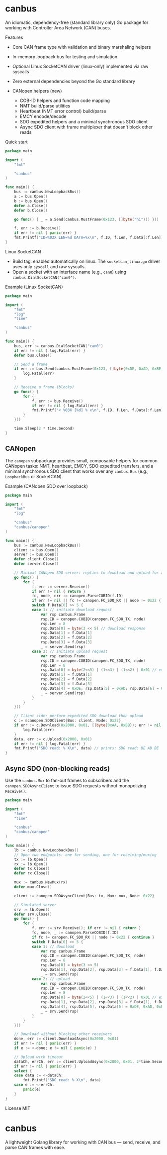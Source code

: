 canbus
=====

An idiomatic, dependency-free (standard library only) Go package for working with Controller Area Network (CAN) buses.

Features
- Core CAN frame type with validation and binary marshaling helpers
- In-memory loopback bus for testing and simulation
- Optional Linux SocketCAN driver (linux-only) implemented via raw syscalls
- Zero external dependencies beyond the Go standard library

- CANopen helpers (new)
  - COB-ID helpers and function code mapping
  - NMT build/parse utilities
  - Heartbeat (NMT error control) build/parse
  - EMCY encode/decode
  - SDO expedited helpers and a minimal synchronous SDO client
  - Async SDO client with frame multiplexer that doesn't block other reads

Quick start
```go
package main

import (
    "fmt"

    "canbus"
)

func main() {
    bus := canbus.NewLoopbackBus()
    a := bus.Open()
    b := bus.Open()
    defer a.Close()
    defer b.Close()

    go func() { _ = a.Send(canbus.MustFrame(0x123, []byte("hi"))) }()

    f, err := b.Receive()
    if err != nil { panic(err) }
    fmt.Printf("ID=%03X LEN=%d DATA=%x\n", f.ID, f.Len, f.Data[:f.Len])
}
```

Linux SocketCAN
- Build tag: enabled automatically on linux. The `socketcan_linux.go` driver uses only `syscall` and raw syscalls.
- Open a socket with an interface name (e.g., `can0`) using `canbus.DialSocketCAN("can0")`.

Example (Linux SocketCAN)
```go
package main

import (
    "fmt"
    "log"
    "time"

    "canbus"
)

func main() {
    bus, err := canbus.DialSocketCAN("can0")
    if err != nil { log.Fatal(err) }
    defer bus.Close()

    // Send a frame
    if err := bus.Send(canbus.MustFrame(0x123, []byte{0xDE, 0xAD, 0xBE, 0xEF})); err != nil {
        log.Fatal(err)
    }

    // Receive a frame (blocks)
    go func() {
        for {
            f, err := bus.Receive()
            if err != nil { log.Fatal(err) }
            fmt.Printf("< %03X [%d] % x\n", f.ID, f.Len, f.Data[:f.Len])
        }
    }()

    time.Sleep(2 * time.Second)
}
```

CANopen
-------

The `canopen` subpackage provides small, composable helpers for common CANopen tasks: NMT, heartbeat, EMCY, SDO expedited transfers, and a minimal synchronous SDO client that works over any `canbus.Bus` (e.g., `LoopbackBus` or SocketCAN).

Example (CANopen SDO over loopback)
```go
package main

import (
    "fmt"
    "log"

    "canbus"
    "canbus/canopen"
)

func main() {
    bus := canbus.NewLoopbackBus()
    client := bus.Open()
    server := bus.Open()
    defer client.Close()
    defer server.Close()

    // Minimal CANopen SDO server: replies to download and upload for a single entry.
    go func() {
        for {
            f, err := server.Receive()
            if err != nil { return }
            fc, node, err := canopen.ParseCOBID(f.ID)
            if err != nil || fc != canopen.FC_SDO_RX || node != 0x22 { continue }
            switch f.Data[0] >> 5 {
            case 1: // initiate download request
                var rsp canbus.Frame
                rsp.ID = canopen.COBID(canopen.FC_SDO_TX, node)
                rsp.Len = 8
                rsp.Data[0] = byte(3 << 5) // download response
                rsp.Data[1] = f.Data[1]
                rsp.Data[2] = f.Data[2]
                rsp.Data[3] = f.Data[3]
                _ = server.Send(rsp)
            case 2: // initiate upload request
                var rsp canbus.Frame
                rsp.ID = canopen.COBID(canopen.FC_SDO_TX, node)
                rsp.Len = 8
                rsp.Data[0] = byte(2<<5) | (1<<3) | (1<<2) | 0x01 // e=1, s=1, n=1 (3 bytes)
                rsp.Data[1] = f.Data[1]
                rsp.Data[2] = f.Data[2]
                rsp.Data[3] = f.Data[3]
                rsp.Data[4] = 0xDE; rsp.Data[5] = 0xAD; rsp.Data[6] = 0xBE
                _ = server.Send(rsp)
            }
        }
    }()

    // Client side: perform expedited SDO download then upload
    c := &canopen.SDOClient{Bus: client, Node: 0x22}
    if err := c.Download(0x2000, 0x01, []byte{0xAA, 0xBB}); err != nil {
        log.Fatal(err)
    }
    data, err := c.Upload(0x2000, 0x01)
    if err != nil { log.Fatal(err) }
    fmt.Printf("SDO read: % X\n", data) // prints: SDO read: DE AD BE
}
```

Async SDO (non-blocking reads)
------------------------------

Use the `canbus.Mux` to fan-out frames to subscribers and the `canopen.SDOAsyncClient` to issue SDO requests without monopolizing `Receive()`.

```go
package main

import (
    "fmt"
    "time"

    "canbus"
    "canbus/canopen"
)

func main() {
    lb := canbus.NewLoopbackBus()
    // Open two endpoints: one for sending, one for receiving/muxing
    tx := lb.Open()
    rx := lb.Open()
    defer tx.Close()
    defer rx.Close()

    mux := canbus.NewMux(rx)
    defer mux.Close()

    client := canopen.SDOAsyncClient{Bus: tx, Mux: mux, Node: 0x22}

    // Simulated server
    srv := lb.Open()
    defer srv.Close()
    go func() {
        for {
            f, err := srv.Receive(); if err != nil { return }
            fc, node, _ := canopen.ParseCOBID(f.ID)
            if fc != canopen.FC_SDO_RX || node != 0x22 { continue }
            switch f.Data[0] >> 5 {
            case 1: // download
                var rsp canbus.Frame
                rsp.ID = canopen.COBID(canopen.FC_SDO_TX, node)
                rsp.Len = 8
                rsp.Data[0] = byte(3 << 5)
                rsp.Data[1], rsp.Data[2], rsp.Data[3] = f.Data[1], f.Data[2], f.Data[3]
                _ = srv.Send(rsp)
            case 2: // upload
                var rsp canbus.Frame
                rsp.ID = canopen.COBID(canopen.FC_SDO_TX, node)
                rsp.Len = 8
                rsp.Data[0] = byte(2<<5) | (1<<3) | (1<<2) | 0x01 // expedited 3 bytes
                rsp.Data[1], rsp.Data[2], rsp.Data[3] = f.Data[1], f.Data[2], f.Data[3]
                rsp.Data[4], rsp.Data[5], rsp.Data[6] = 0xDE, 0xAD, 0xBE
                _ = srv.Send(rsp)
            }
        }
    }()

    // Download without blocking other receivers
    done, err := client.DownloadAsync(0x2000, 0x01)
    if err != nil { panic(err) }
    if e := <-done; e != nil { panic(e) }

    // Upload with timeout
    dataCh, errCh, err := client.UploadAsync(0x2000, 0x01, 2*time.Second)
    if err != nil { panic(err) }
    select {
    case data := <-dataCh:
        fmt.Printf("SDO read: % X\n", data)
    case e := <-errCh:
        panic(e)
    }
}
```

License
MIT

# canbus
A lightweight Golang library for working with CAN bus — send, receive, and parse CAN frames with ease.

